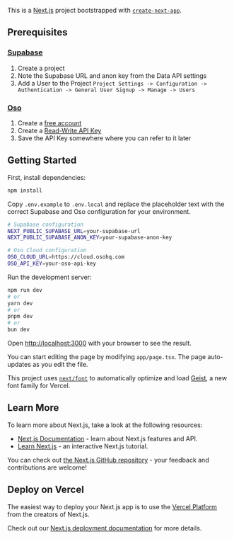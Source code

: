 This is a [Next.js](https://nextjs.org) project bootstrapped with [`create-next-app`](https://nextjs.org/docs/app/api-reference/cli/create-next-app).

## Prerequisites

### [Supabase](https://supabase.com/)

1. Create a project
2. Note the Supabase URL and anon key from the Data API settings
3. Add a User to the Project `Project Settings -> Configuration -> Authentication -> General User Signup -> Manage -> Users`

### [Oso](https://osohq.com)

1. Create a [free account](https://ui.osohq.com)
1. Create a [Read-Write API Key](https://ui.osohq.com/settings/)
1. Save the API Key somewhere where you can refer to it later

## Getting Started

First, install dependencies:

```bash
npm install
```

Copy `.env.example` to `.env.local` and replace the placeholder text with the correct Supabase and Oso configuration for your environment.

```bash
# Supabase configuration
NEXT_PUBLIC_SUPABASE_URL=your-supabase-url
NEXT_PUBLIC_SUPABASE_ANON_KEY=your-supabase-anon-key

# Oso Cloud configuration
OSO_CLOUD_URL=https://cloud.osohq.com
OSO_API_KEY=your-oso-api-key

```

Run the development server:

```bash
npm run dev
# or
yarn dev
# or
pnpm dev
# or
bun dev
```

Open [http://localhost:3000](http://localhost:3000) with your browser to see the result.

You can start editing the page by modifying `app/page.tsx`. The page auto-updates as you edit the file.

This project uses [`next/font`](https://nextjs.org/docs/app/building-your-application/optimizing/fonts) to automatically optimize and load [Geist](https://vercel.com/font), a new font family for Vercel.

## Learn More

To learn more about Next.js, take a look at the following resources:

- [Next.js Documentation](https://nextjs.org/docs) - learn about Next.js features and API.
- [Learn Next.js](https://nextjs.org/learn) - an interactive Next.js tutorial.

You can check out [the Next.js GitHub repository](https://github.com/vercel/next.js) - your feedback and contributions are welcome!

## Deploy on Vercel

The easiest way to deploy your Next.js app is to use the [Vercel Platform](https://vercel.com/new?utm_medium=default-template&filter=next.js&utm_source=create-next-app&utm_campaign=create-next-app-readme) from the creators of Next.js.

Check out our [Next.js deployment documentation](https://nextjs.org/docs/app/building-your-application/deploying) for more details.
